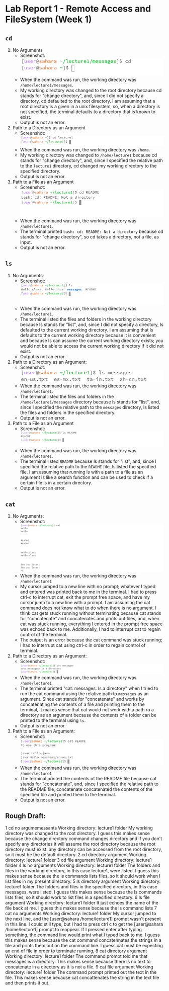 # Lab Report 1 - Remote Access and FileSystem (Week 1)
## `cd`
1. No Arguments
   * Screenshot:  
    ![Image](cd_noArgs_sshot.PNG)
   * When the command was run, the working directory was `/home/lecture1/messages`.
   * My working directory was changed to the root directory because cd stands for "change directory", and, since I did not specify a directory, cd defaulted to the root directory. I am assuming that a root directory is a given in a unix filesystem, so, when a directory is not specified, the terminal defaults to a directory that is known to exist.
   * Output is not an error.
2. Path to a Directory as an Argument
   * Screenshot:  
    ![Image](cd_dirArg_sshot.PNG)
   * When the command was run, the working directory was `/home`.
   * My working directory was changed to `/home/lecture1` because cd stands for "change directory", and, since I specified the relative path to the `lecture1` directory, cd changed my working directory to the specified directory.
   * Output is not an error.
3. Path to a File as an Argument
   * Screenshot:  
    ![Image](cd_fileArg_sshot.PNG)
   * When the command was run, the working directory was `/home/lecture1`.
   * The terminal printed `bash: cd: README: Not a directory` because cd stands for "change directory", so cd takes a directory, not a file, as input.
   * Output is not an error.

## `ls`
1. No Arguments:
   * Screenshot:  
    ![Image](ls_noArgs_sshot.PNG)
   * When the command was run, the working directory was `/home/lecture1`.
   * The terminal listed the files and folders in the working directory because ls stands for "list", and, since I did not specify a directory, ls defaulted to the current working directory. I am assuming that ls defaults to the current working directory because it is convenient and because ls can assume the current working directory exists; you would not be able to access the current working directory if it did not exist.
   * Output is not an error.
2. Path to a Directory as an Argument:
   * Screenshot:  
    ![Image](ls_dirArg_sshot.PNG)
   * When the command was run, the working directory was `/home/lecture1`.
   * The terminal listed the files and folders in the `/home/lecture1/messages` directory because ls stands for "list", and, since I specified the relative path to the `messages` directory, ls listed the files and folders in the specified directory.
   * Output is not an error.
3. Path to a File as an Argument
   * Screenshot:  
    ![Image](ls_fileArg_sshot.PNG)
   * When the command was run, the working directory was `/home/lecture1`.
   * The terminal listed `README` because ls stands for "list", and, since I specified the relative path to the `README` file, ls listed the specified file. I am assuming that running ls with a path to a file as an argument is like a search function and can be used to check if a certain file is in a certain directory.
   * Output is not an error.

## `cat`
1. No Arguments:
   * Screenshot:  
     ![Image](cat_noArgs_sshot.PNG)
   * When the command was run, the working directory was `/home/lecture1`
   * My cursor jumped to a new line with no prompt; whatever I typed and entered was printed back to me in the terminal. I had to press ctrl-c to interrupt cat, exit the prompt free space, and have my cursor jump to a new line with a prompt. I am assuming the cat command does not know what to do when there is no argument. I think cat gets stuck running without terminating because cat stands for "concatenate" and concatenates and prints out files, and, when cat was stuck running, everything I entered in the prompt free space was echoed back to me. Additionally, I had to interrupt cat to regain control of the terminal.
   * The output is an error because the cat command was stuck running; I had to interrupt cat using ctrl-c in order to regain control of terminal.
2. Path to a Directory as an Argument:
   * Screenshot:  
     ![Image](cat_dirArg_sshot.PNG)
   * When the command was run, the working directory was `/home/lecture1`
   * The terminal printed "cat: messages: Is a directory" when I tried to run the cat command using the relative path to `messages` as an argument. Since cat stands for "concatenate" and works by concatenating the contents of a file and printing them to the terminal, it makes sense that cat would not work with a path ro a directory as an argument because the contents of a folder can be printed to the terminal using `ls`.
   * Output is not an error.
4. Path to a File as an Argument:
   * Screenshot:  
    ![Image](cat_fileArg_sshot.PNG)
   * When the command was run, the working directory was `/home/lecture1`
   * The terminal printed the contents of the README file because cat stands for "concatenate", and, since I specified the relative path to the README file, concatenate concatenated the contents of the specified file and printed them to the terminal.
   * Output is not an error.

## Rough Draft:
1 cd no argumemessants
Working directory: lecture1 folder
My working directory was changed to the root directory. I guess this makes sense because the change directory command changes directory and if you don't specify any directories it will assume the root directory because the root directory must exist. any directory can be accessed from the root directory, so it must be the default directory.
2 cd directory argument
Working directory: lecture1 folder
3 cd file argument
Working directory: lecture1 folder
4 ls no arguments
Working directory: lecture1 folder
The folders and files in the working directory, in this case lecture1, were listed. I guess this makes sense because the ls commands lists files, so it should work when I list files in my present directory.
5 ls directory argument
Working directory: lecture1 folder
The folders and files in the specified directory, in this case messages, were listed. I guess this makes sense because the ls commands lists files, so it should work to list files in a specified directory.
6 ls file argument
Working directory: lecture1 folder
It just echoes the name of the file back at me. I guess this makes sense because the ls command lists 
7 cat no arguments
Working directory: lecture1 folder
My cursor jumped to the next line, and the [user@sahara /home/lecture1] prompt wasn't present in this line. I could still type, but I had to press ctrl c to get the [user@sahara /home/lecture1] prompt to reappear. If I pressed enter after typing something, the command line would print what I typed back to me. I guess this makes sense because the cat command concatennates the strings in a file and prints them out on the command line. I guess cat must be expecting an end of file in order to terminate running, 
8 cat directory argument
Working directory: lecture1 folder
The command prompt told me that messages is a directory. This makes sense because there is no text to concatenate in a directory as it is not a file. 
9 cat file argument
Working directory: lecture1 folder
The command prompt printed out the text in the file. This makes sense because cat concattenates the string in the text file and then prints it out.
